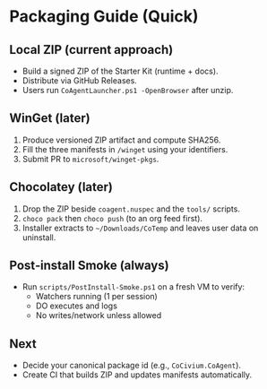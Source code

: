 # Packaging Guide (Quick)

## Local ZIP (current approach)
- Build a signed ZIP of the Starter Kit (runtime + docs).
- Distribute via GitHub Releases.
- Users run `CoAgentLauncher.ps1 -OpenBrowser` after unzip.

## WinGet (later)
1. Produce versioned ZIP artifact and compute SHA256.
2. Fill the three manifests in `/winget` using your identifiers.
3. Submit PR to `microsoft/winget-pkgs`.

## Chocolatey (later)
1. Drop the ZIP beside `coagent.nuspec` and the `tools/` scripts.
2. `choco pack` then `choco push` (to an org feed first).
3. Installer extracts to `~/Downloads/CoTemp` and leaves user data on uninstall.

## Post‑install Smoke (always)
- Run `scripts/PostInstall-Smoke.ps1` on a fresh VM to verify:
  - Watchers running (1 per session)
  - DO executes and logs
  - No writes/network unless allowed

## Next
- Decide your canonical package id (e.g., `CoCivium.CoAgent`).
- Create CI that builds ZIP and updates manifests automatically.
